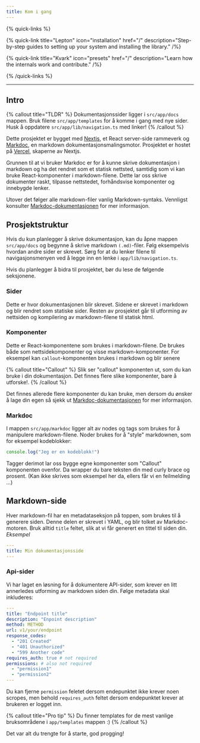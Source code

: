 ```yaml
---
title: Kom i gang
---
```



{% quick-links %}

{% quick-link title="Lepton" icon="installation" href="/" description="Step-by-step guides to setting up your system and installing the library." /%}

{% quick-link title="Kvark" icon="presets" href="/" description="Learn how the internals work and contribute." /%}

{% /quick-links %}

---

## Intro

{% callout title="TLDR" %}
Dokumentasjonssider ligger i `src/app/docs` mappen. Bruk filene `src/app/templates` for å komme 
i gang med nye sider. Husk å oppdatere `src/app/lib/navigation.ts` med linker!
{% /callout %}

Dette prosjektet er bygget med [Nextjs](https://nextjs.org/), et React server-side rammeverk og
[Markdoc](https://markdoc.dev/), en markdown dokumentasjonsmalingsmotor.
Prosjektet er hostet på [Vercel](https://vercel.com/), skaperne av Nextjs.

Grunnen til at vi bruker Markdoc er for å kunne skrive dokumentasjon i markdown og ha det
rendret som et statisk nettsted, samtidig som vi kan bruke React-komponenter i markdown-filene.
Dette lar oss skrive dokumenter raskt, tilpasse nettstedet, forhåndsvise komponenter og
innebygde lenker.

Utover det følger alle markdown-filer vanlig Markdown-syntaks. Vennligst konsulter
[Markdoc-dokumentasjonen](https://markdoc.dev/docs) for mer informasjon.

## Prosjektstruktur

Hvis du kun planlegger å skrive dokumentasjon, kan du åpne mappen `src/app/docs` og
begynne å skrive markdown `(.md)`-filer. Følg eksempelvis hvordan andre sider er skrevet. Sørg for
at du lenker filene til navigasjonsmenyen ved å legge inn en lenke i `app/lib/navigation.ts`.

Hvis du planlegger å bidra til prosjektet, bør du lese de følgende seksjonene.

### Sider

Dette er hvor dokumentasjonen blir skrevet. Sidene er skrevet i markdown og blir rendret
som statiske sider. Resten av prosjektet går til utforming av nettsiden og kompilering av
markdown-filene til statisk html.

### Komponenter

Dette er React-komponentene som brukes i markdown-filene. De brukes både som nettsidekomponenter og
visse markdown-komponenter. For eksempel kan `callout`-komponenten brukes i markdown og blir senere

{% callout title="Callout" %}
Slik ser "callout" komponenten ut, som du kan bruke i din dokumentasjon. Det finnes flere slike
komponenter, bare å utforske!.
{% /callout %}

Det finnes allerede flere komponenter du kan bruke, men dersom du ønsker å lage din egen så
sjekk ut [Markdoc-dokumentasjonen](https://markdoc.dev/docs/tags) for mer informasjon.

### Markdoc

I mappen `src/app/markdoc` ligger alt av nodes og tags som brukes for å manipulere
markdown-filene. Noder brukes for å "style" markdownen, som for eksempel kodeblokker:

```javascript
console.log("Jeg er en kodeblokk!")
```

Tagger derimot lar oss bygge egne komponenter som "Callout" komponenten ovenfor. Da wrapper du
bare teksten din med curly brace og prosent. (Kan ikke skrives som eksempel her da, ellers
får vi en feilmelding ...)

## Markdown-side

Hver markdown-fil har en metadataseksjon på toppen, som brukes til å generere siden. Denne
delen er skrevet i YAML, og blir tolket av Markdoc-motoren. Bruk alltid `title` feltet, slik at
vi får generert en tittel til siden din.
*Eksempel*

```yaml
---
title: Min dokumentasjonsside
---
```

### Api-sider

Vi har laget en løsning for å dokumentere API-sider, som krever en litt annerledes utforming av
markdown siden din. Følge metadata skal inkluderes:

```yaml
---
title: "Endpoint title"
description: "Enpoint description"
method: METHOD
url: v1/your/endpoint
response_codes:
  - "201 Created"
  - "401 Unauthorized"
  - "599 Another code"
requires_auth: true # not required
permissions: # also not required
  - "permission1"
  - "permission2"
---
```

Du kan fjerne `permission` feletet dersom endepunktet ikke krever noen scropes, men behold
`requires_auth` feltet dersom endepunktet krever at brukeren er logget inn.

{% callout title="Pro tip" %}
Du finner templates for de mest vanlige bruksområdene i `app/templates` mappen :)
{% /callout %}

Det var alt du trengte for å starte, god progging!
